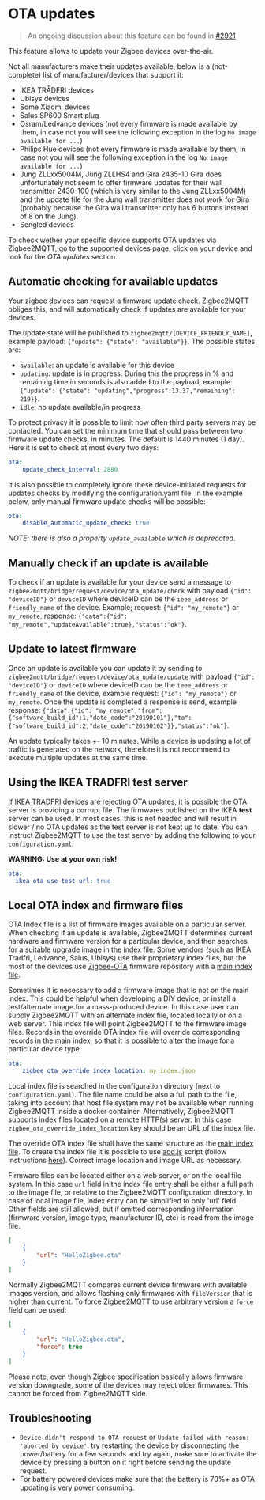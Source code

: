 ---
---
# OTA updates

> An ongoing discussion about this feature can be found in [#2921](https://github.com/Koenkk/zigbee2mqtt/issues/2921)

This feature allows to update your Zigbee devices over-the-air.

Not all manufacturers make their updates available, below is a (not-complete) list of manufacturer/devices that support it:
- IKEA TRÅDFRI devices
- Ubisys devices
- Some Xiaomi devices
- Salus SP600 Smart plug
- Osram/Ledvance devices (not every firmware is made available by them, in case not you will see the following exception in the log `No image available for ...`)
- Philips Hue devices (not every firmware is made available by them, in case not you will see the following exception in the log `No image available for ...`)
- Jung ZLLxx5004M, Jung ZLLHS4 and Gira 2435-10
Gira does unfortunately not seem to offer firmware updates for their wall transmitter 2430-100 (which is very similar to the Jung ZLLxx5004M) and the update file for the Jung wall transmitter does not work for Gira (probably because the Gira wall transmitter only has 6 buttons instead of 8 on the Jung).
- Sengled devices

To check wether your specific device supports OTA updates via Zigbee2MQTT, go to the supported devices page, click on your device and look for the *OTA updates* section.

## Automatic checking for available updates
Your zigbee devices can request a firmware update check. Zigbee2MQTT obliges this, and will automatically check if updates are available for your devices.

The update state will be published to `zigbee2mqtt/[DEVICE_FRIENDLY_NAME]`, example payload: `{"update": {"state": "available"}}`.
The possible states are:
- `available`: an update is available for this device
- `updating`: update is in progress. During this the progress in % and remaining time in seconds is also added to the payload, example: `{"update": {"state": "updating","progress":13.37,"remaining": 219}}`.
- `idle`: no update available/in progress

To protect privacy it is possible to limit how often third party servers may be contacted. You can set the minimum time that should pass between two firmware update checks, in minutes. The default is 1440 minutes (1 day). Here it is set to check at most every two days:

```yaml
ota:
    update_check_interval: 2880
```

It is also possible to completely ignore these device-initiated requests for updates checks by modifying the configuration.yaml file. In the example below, only manual firmware update checks will be possible:

```yaml
ota:
    disable_automatic_update_check: true
```


*NOTE: there is also a property `update_available` which is deprecated*.

## Manually check if an update is available
To check if an update is available for your device send a message to `zigbee2mqtt/bridge/request/device/ota_update/check` with payload `{"id": "deviceID"}` or `deviceID` where deviceID can be the `ieee_address` or `friendly_name` of the device. Example; request: `{"id": "my_remote"}` or `my_remote`, response: `{"data":{"id": "my_remote","updateAvailable":true},"status":"ok"}`.

## Update to latest firmware
Once an update is available you can update it by sending to `zigbee2mqtt/bridge/request/device/ota_update/update` with payload `{"id": "deviceID"}` or `deviceID` where deviceID can be the `ieee_address` or `friendly_name` of the device, example request: `{"id": "my_remote"}` or `my_remote`. Once the update is completed a response is send, example response: `{"data":{"id": "my_remote","from":{"software_build_id":1,"date_code":"20190101"},"to":{"software_build_id":2,"date_code":"20190102"}},"status":"ok"}`.

An update typically takes +- 10 minutes. While a device is updating a lot of traffic is generated on the network, therefore it is not recommend to execute multiple updates at the same time.

## Using the IKEA TRADFRI test server
If IKEA TRADFRI devices are rejecting OTA updates, it is possible the OTA server is providing a corrupt file. The firmwares published on the IKEA **test** server can be used. In most cases, this is not needed and will result in slower / no OTA updates as the test server is not kept up to date. You can instruct Zigbee2MQTT to use the test server by adding the following to your `configuration.yaml`.

**WARNING: Use at your own risk!**

```yaml
ota:
  ikea_ota_use_test_url: true
```

## Local OTA index and firmware files

OTA Index file is a list of firmware images available on a particular server. When checking if an update is available, Zigbee2MQTT determines current hardware and firmware version for a particular device, and then searches for a suitable upgrade image in the index file. Some vendors (such as IKEA Tradfri, Ledvance, Salus, Ubisys) use their proprietary index files, but the most of the devices use [Zigbee-OTA](https://github.com/Koenkk/zigbee-OTA) firmware repository with a [main index file](https://github.com/Koenkk/zigbee-OTA/blob/master/index.json).

Sometimes it is necessary to add a firmware image that is not on the main index. This could be helpful when developing a DIY device, or install a test/alternate image for a mass-produced device. In this case user can supply Zigbee2MQTT with an alternate index file, located locally or on a web server. This index file will point Zigbee2MQTT to the firmware image files. Records in the override OTA index file will override corresponding records in the main index, so that it is possible to alter the image for a particular device type.

```yaml
ota:
    zigbee_ota_override_index_location: my_index.json
```

Local index file is searched in the configuration directory (next to `configuration.yaml`). The file name could be also a full path to the file, taking into account that host file system may not be available when running Zigbee2MQTT inside a docker container. Alternatively, Zigbee2MQTT supports index files located on a remote HTTP(s) server. In this case `zigbee_ota_override_index_location` key should be an URL of the index file.

The override OTA index file shall have the same structure as the [main index file](https://github.com/Koenkk/zigbee-OTA/blob/master/index.json). To create the index file it is possible to use [add.js](https://github.com/Koenkk/zigbee-OTA/blob/master/scripts/add.js) script (follow instructions [here](https://github.com/Koenkk/zigbee-OTA)). Correct image location and image URL as necessary.

Firmware files can be located either on a web server, or on the local file system. In this case `url` field in the index file entry shall be either a full path to the image file, or relative to the Zigbee2MQTT configuration directory. In case of local image file, index entry can be simplified to only 'url' field. Other fields are still allowed, but if omitted corresponding information (firmware version, image type, manufacturer ID, etc) is read from the image file.

```json
[
    {
        "url": "HelloZigbee.ota"
    }
]
```

Normally Zigbee2MQTT compares current device firmware with available images version, and allows flashing only firmwares with `fileVersion` that is higher than current. To force Zigbee2MQTT to use arbitrary version a `force` field can be used:

```json
[
    {
        "url": "HelloZigbee.ota",
        "force": true
    }
]
```

Please note, even though Zigbee specification basically allows firmware version downgrade, some of the devices may reject older firmwares. This cannot be forced from Zigbee2MQTT side.

## Troubleshooting
- `Device didn't respond to OTA request` or `Update failed with reason: 'aborted by device'`: try restarting the device by disconnecting the power/battery for a few seconds and try again, make sure to activate the device by pressing a button on it right before sending the update request.
- For battery powered devices make sure that the battery is 70%+ as OTA updating is very power consuming.
